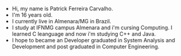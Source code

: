 - Hi, my name is Patrick Ferreira Carvalho.
- I'm 16 years old.
- I currently live in Almenara/MG in Brazil. 
- I study at IFNMG campus Almenara and i'm cursing Computing. I learned C leanguage and now i'm studying C++ and Java.
- I hope to became an Developer graduated in System Analysis and Development and post graduated in Computer Engineering.


<!---
PatrickFC17/PatrickFC17 is a ✨ special ✨ repository because its `README.md` (this file) appears on your GitHub profile.
You can click the Preview link to take a look at your changes.
--->
